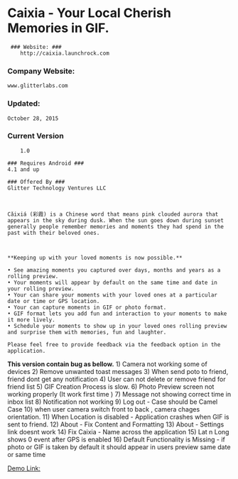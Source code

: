 # Caixia - Your Local Cherish Memories in GIF. #



     ### Website: ### 
        http://caixia.launchrock.com 

### Company Website: ###
    www.glitterlabs.com

 ### Updated: ###
    October 28, 2015

  ### Current Version ###
        1.0

    ### Requires Android ###
    4.1 and up

    ### Offered By ###
    Glitter Technology Ventures LLC



    Cǎixiá (彩霞) is a Chinese word that means pink clouded aurora that appears in the sky during dusk. When the sun goes down during sunset generally people remember memories and moments they had spend in the past with their beloved ones.



    **Keeping up with your loved moments is now possible.**

    • See amazing moments you captured over days, months and years as a rolling preview.
    • Your moments will appear by default on the same time and date in your rolling preview.
    • Your can share your moments with your loved ones at a particular date or time or GPS location.
    • Your can capture moments in GIF or photo format.
    • GIF format lets you add fun and interaction to your moments to make it more lively.
    • Schedule your moments to show up in your loved ones rolling preview and surprise them with memories, fun and laughter.

    Please feel free to provide feedback via the feedback option in the application.

**This version contain bug as bellow.**
    1)	Camera not working some of devices
    2)	Remove unwanted toast messages
    3)	When send poto to friend, friend dont get any notification
    4)	User can not delete or remove friend for friend list
    5)	GIF Creation Process is slow.
    6)	Photo Preview screen not working properly (It work first time )
    7)	Message not showing correct time in inbox list
    8)	Notification not working
    9)	Log out - Case should be Camel Case
    10)	when user camera switch front to back , camera chages orientation.
    11)	When Location is disabled - Application crashes when GIF is sent to friend.
    12)	About - Fix Content and Formatting
    13)	About - Settings link doesnt work
    14)	Fix Caixia - Name across the application
    15)	Lat n Long shows 0 event after GPS is enabled
    16)	Default Functionality is Missing - if photo or GIF is taken by default it should appear in users preview same date or same time


  [Demo Link:](https://bitbucket.org/glitterlab/caixia/src/67baf64fbb429d12145617642b631dd4d4779491/Demo/CiaxiaDemo.gif?at=master&fileviewer=file-view-default)